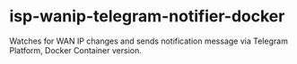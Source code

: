 # isp-wanip-telegram-notifier-docker
 Watches for WAN IP changes and sends notification message via Telegram Platform, Docker Container version.
